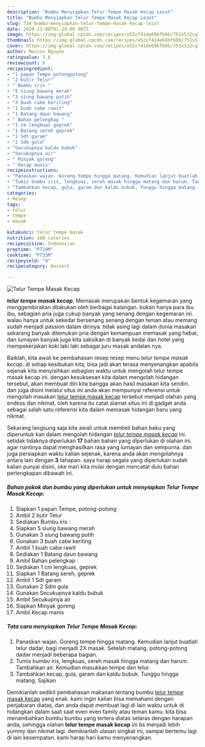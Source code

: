 ```yaml
---
description: "Bumbu Menyiapkan Telur Tempe Masak Kecap Lezat"
title: "Bumbu Menyiapkan Telur Tempe Masak Kecap Lezat"
slug: 724-bumbu-menyiapkan-telur-tempe-masak-kecap-lezat
date: 2020-11-08T01:24:06.987Z
image: https://img-global.cpcdn.com/recipes/e52cf414e69bfb0b/751x532cq70/telur-tempe-masak-kecap-foto-resep-utama.jpg
thumbnail: https://img-global.cpcdn.com/recipes/e52cf414e69bfb0b/751x532cq70/telur-tempe-masak-kecap-foto-resep-utama.jpg
cover: https://img-global.cpcdn.com/recipes/e52cf414e69bfb0b/751x532cq70/telur-tempe-masak-kecap-foto-resep-utama.jpg
author: Marcus Nguyen
ratingvalue: 3.6
reviewcount: 6
recipeingredient:
- "1 papan Tempe potongpotong"
- "2 butir Telur"
- " Bumbu iris "
- "5 siung bawang merah"
- "3 siung bawang putih"
- "3 buah cabe keriting"
- "1 buah cabe rawit"
- "1 Batang daun bawang"
- " Bahan pelengkap "
- "1 cm lengkuas geprek"
- "1 Batang sereh geprek"
- "1 Sdt garam"
- "2 Sdm gula"
- "Secukupnya kaldu bubuk"
- "Secukupnya air"
- " Minyak goreng"
- " Kecap manis"
recipeinstructions:
- "Panaskan wajan. Goreng tempe hingga matang. Kemudian lanjut buatlah telur dadar, bagi menjadi 2X masak. Setelah matang, potong-potong dadar menjadi beberapa bagian."
- "Tumis bumbu iris, lengkuas, sereh masak hingga matang dan harum. Tambahkan air. Kemudian masukkan tempe dan telur."
- "Tambahkan kecap, gula, garam dan kaldu bubuk. Tunggu hingga matang. Sajikan"
categories:
- Resep
tags:
- telur
- tempe
- masak

katakunci: telur tempe masak 
nutrition: 180 calories
recipecuisine: Indonesian
preptime: "PT19M"
cooktime: "PT33M"
recipeyield: "4"
recipecategory: Dessert

---
```



![Telur Tempe Masak Kecap](https://img-global.cpcdn.com/recipes/e52cf414e69bfb0b/751x532cq70/telur-tempe-masak-kecap-foto-resep-utama.jpg)

<b><i>telur tempe masak kecap</i></b>, Memasak merupakan bentuk kegemaran yang menggembirakan dilakukan oleh berbagai kalangan. bukan hanya para ibu ibu, sebagian pria juga cukup banyak yang senang dengan kegemaran ini. walau hanya untuk sekedar bersenang senang dengan teman atau memang sudah menjadi passion dalam dirinya. tidak asing lagi dalam dunia masakan sekarang banyak ditemukan pria dengan kemampuan memasak yang hebat, dan lumayan banyak juga kita saksikan di banyak kedai dan hotel yang mempekerjakan koki laki laki sebagai juru masak andalan nya.



Baiklah, kita awali ke pembahasan resep resep menu <i>telur tempe masak kecap</i>. di setiap kesibukan kita, bisa jadi akan terasa menyenangkan apabila sejenak kita menyisihkan sebagian waktu untuk mengolah telur tempe masak kecap ini. dengan kesuksesan kita dalam mengolah hidangan tersebut, akan membuat diri kita bangga akan hasil masakan kita sendiri. dan juga disini melalui situs ini anda akan mempunyai referensi untuk mengolah masakan <u>telur tempe masak kecap</u> tersebut menjadi olahan yang endess dan nikmat, oleh karena itu catat alamat situs ini di gadget anda sebagai salah satu referensi kita dalam memasak hidangan baru yang nikmat.


Sekarang langsung saja kita awali untuk membeli bahan baku yang diperuntuk kan dalam mengolah hidangan <u><i>telur tempe masak kecap</i></u> ini. setidak tidaknya diperlukan <b>17</b> bahan bahan yang diperlukan di olahan ini. agar nantinya dapat menghasilkan rasa yang lumayan dan sempurna. dan juga persiapkan waktu kalian sejenak, karena anda akan mengolahnya antara lain dengan <b>3</b> tahapan. saya harap segala yang diperlukan sudah kalian punyai disini, oke mari kita mulai dengan mencatat dulu bahan perlengkapan dibawah ini.

<!--inarticleads1-->

##### Bahan pokok dan bumbu yang diperlukan untuk menyiapkan Telur Tempe Masak Kecap:

1. Siapkan 1 papan Tempe, potong-potong
1. Ambil 2 butir Telur
1. Sediakan  Bumbu iris :
1. Siapkan 5 siung bawang merah
1. Gunakan 3 siung bawang putih
1. Gunakan 3 buah cabe keriting
1. Ambil 1 buah cabe rawit
1. Sediakan 1 Batang daun bawang
1. Ambil  Bahan pelengkap :
1. Sediakan 1 cm lengkuas, geprek
1. Siapkan 1 Batang sereh, geprek
1. Ambil 1 Sdt garam
1. Gunakan 2 Sdm gula
1. Gunakan Secukupnya kaldu bubuk
1. Ambil Secukupnya air
1. Siapkan  Minyak goreng
1. Ambil  Kecap manis




<!--inarticleads2-->

##### Tata cara menyiapkan Telur Tempe Masak Kecap:

1. Panaskan wajan. Goreng tempe hingga matang. Kemudian lanjut buatlah telur dadar, bagi menjadi 2X masak. Setelah matang, potong-potong dadar menjadi beberapa bagian.
1. Tumis bumbu iris, lengkuas, sereh masak hingga matang dan harum. Tambahkan air. Kemudian masukkan tempe dan telur.
1. Tambahkan kecap, gula, garam dan kaldu bubuk. Tunggu hingga matang. Sajikan




Demikianlah sedikit pembahasan makanan tentang bumbu <u>telur tempe masak kecap</u> yang enak. kami ingin kalian bisa memahami dengan penjabaran diatas, dan anda dapat membuat lagi di lain waktu untuk di hidangkan dalam saat saat even even family atau teman kamu. kita bisa menambahkan bumbu bumbu yang tertera diatas selaras dengan harapan anda, sehingga olahan <b>telur tempe masak kecap</b> ini bs menjadi lebih yummy dan nikmat lagi. demikianlah ulasan singkat ini, sampai bertemu lagi di lain kesempatan. kami harap hari kamu menyenangkan.
